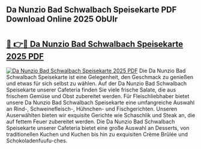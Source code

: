 ## Da Nunzio Bad Schwalbach Speisekarte PDF Download Online 2025 ObUIr

# <h2><a href="http://gc7itq.nevu.top/?p=Da+Nunzio+Bad+Schwalbach+Speisekarte">🔗 👉🔴 Da Nunzio Bad Schwalbach Speisekarte 2025 PDF</a></h2>

[![Da Nunzio Bad Schwalbach Speisekarte 2025 PDF](https://i.imgur.com/dBaPXMq.png)](http://gc7itq.nevu.top/?p=Da+Nunzio+Bad+Schwalbach+Speisekarte)
Die Da Nunzio Bad Schwalbach Speisekarte ist eine Gelegenheit, den Geschmack zu genießen und etwas für sich selbst zu wählen. Auf der Da Nunzio Bad Schwalbach Speisekarte unserer Cafeteria finden Sie viele frische Salate, die aus frischem Gemüse und Obst zubereitet werden. Für Fleischliebhaber bietet unsere Da Nunzio Bad Schwalbach Speisekarte eine umfangreiche Auswahl an Rind-, Schweinefleisch-, Hühnchen- und Fischgerichten. Unseren Auserwählten bieten wir exquisite Gerichte wie Schaschlik und Steak an, die auf fettem Feuer zubereitet werden. Die Da Nunzio Bad Schwalbach Speisekarte unserer Cafeteria bietet eine große Auswahl an Desserts, von traditionellen Kuchen und Kuchen bis hin zu exquisiten Crème Brûlée und Schokoladenfuufu-ches.
